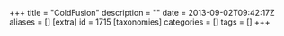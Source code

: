 +++
title = "ColdFusion"
description = ""
date = 2013-09-02T09:42:17Z
aliases = []
[extra]
id = 1715
[taxonomies]
categories = []
tags = []
+++
